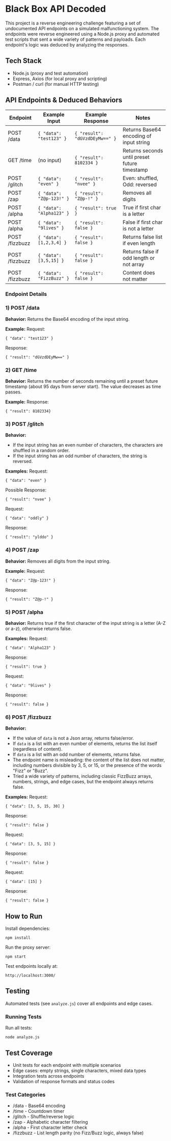 # Black Box API Decoded

This project is a reverse engineering challenge featuring a set of undocumented API endpoints on a simulated malfunctioning system. The endpoints were reverse engineered using a Node.js proxy and automated test scripts that sent a wide variety of patterns and payloads. Each endpoint's logic was deduced by analyzing the responses.

## Tech Stack
- Node.js (proxy and test automation)
- Express, Axios (for local proxy and scripting)
- Postman / curl (for manual HTTP testing)

## API Endpoints & Deduced Behaviors

| Endpoint         | Example Input                | Example Response                | Notes |
|------------------|-----------------------------|----------------------------------|-------|
| POST /data       | `{ "data": "test123" }`   | `{ "result": "dGVzdDEyMw==" }` | Returns Base64 encoding of input string |
| GET /time        | (no input)                  | `{ "result": 8102334 }`         | Returns seconds until preset future timestamp |
| POST /glitch     | `{ "data": "even" }`      | `{ "result": "nvee" }`          | Even: shuffled, Odd: reversed |
| POST /zap        | `{ "data": "Z@p-123!" }`  | `{ "result": "Z@p-!" }`         | Removes all digits |
| POST /alpha      | `{ "data": "Alpha123" }`  | `{ "result": true }`             | True if first char is a letter |
| POST /alpha      | `{ "data": "9lives" }`    | `{ "result": false }`            | False if first char is not a letter |
| POST /fizzbuzz   | `{ "data": [1,2,3,4] }`    | `{ "result": false }`        | Returns false list if even length |
| POST /fizzbuzz   | `{ "data": [3,5,15] }`     | `{ "result": false }`            | Returns false if odd length or not array |
| POST /fizzbuzz   | `{ "data": "FizzBuzz" }`  | `{ "result": false }`            | Content does not matter |

### Endpoint Details

### 1) POST /data
**Behavior:**
Returns the Base64 encoding of the input string.

**Example:**
Request:
```
{ "data": "test123" }
```
Response:
```
{ "result": "dGVzdDEyMw==" }
```

### 2) GET /time
**Behavior:**
Returns the number of seconds remaining until a preset future timestamp (about 95 days from server start). The value decreases as time passes.

**Example:**
Response:
```
{ "result": 8102334}
```

### 3) POST /glitch
**Behavior:**
- If the input string has an even number of characters, the characters are shuffled in a random order.
- If the input string has an odd number of characters, the string is reversed.

**Examples:**
Request:
```
{ "data": "even" }
```
Possible Response:
```
{ "result": "nvee" }
```
Request:
```
{ "data": "oddly" }
```
Response:
```
{ "result": "ylddo" }
```

### 4) POST /zap
**Behavior:**
Removes all digits from the input string.

**Example:**
Request:
```
{ "data": "Z@p-123!" }
```
Response:
```
{ "result": "Z@p-!" }
```

### 5) POST /alpha
**Behavior:**
Returns true if the first character of the input string is a letter (A-Z or a-z), otherwise returns false.

**Examples:**
Request:
```
{ "data": "Alpha123" }
```
Response:
```
{ "result": true }
```
Request:
```
{ "data": "9lives" }
```
Response:
```
{ "result": false }
```

### 6) POST /fizzbuzz
**Behavior:**
- If the value of `data` is not a Json array, returns false/error.
- If `data` is a list with an even number of elements, returns the list itself (regardless of content).
- If `data` is a list with an odd number of elements, returns false.
- The endpoint name is misleading: the content of the list does not matter, including numbers divisible by 3, 5, or 15, or the presence of the words "Fizz" or "Buzz".
- Tried a wide variety of patterns, including classic FizzBuzz arrays, numbers, strings, and edge cases, but the endpoint always returns false.

**Examples:**
Request:
```
{ "data": [3, 5, 15, 30] }
```
Response:
```
{ "result": false }
```
Request:
```
{ "data": [3, 5, 15] }
```
Response:
```
{ "result": false }
```
Request:
```
{ "data": [15] }
```
Response:
```
{ "result": false }
```

## How to Run
Install dependencies:
```
npm install
```
Run the proxy server:
```
npm start
```
Test endpoints locally at:
```
http://localhost:3000/
```

## Testing
Automated tests (see `analyze.js`) cover all endpoints and edge cases.

### Running Tests
Run all tests:
```
node analyze.js
```

## Test Coverage
- Unit tests for each endpoint with multiple scenarios
- Edge cases: empty strings, single characters, mixed data types
- Integration tests across endpoints
- Validation of response formats and status codes

### Test Categories
- /data - Base64 encoding
- /time - Countdown timer
- /glitch - Shuffle/reverse logic
- /zap - Alphabetic character filtering
- /alpha - First character letter check
- /fizzbuzz - List length parity (no Fizz/Buzz logic, always false)
